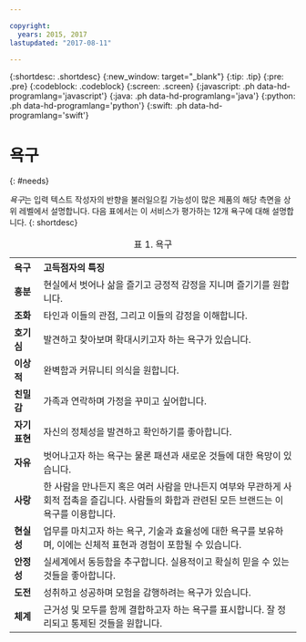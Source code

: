 ```yaml
---

copyright:
  years: 2015, 2017
lastupdated: "2017-08-11"

---
```


{:shortdesc: .shortdesc}
{:new_window: target="_blank"}
{:tip: .tip}
{:pre: .pre}
{:codeblock: .codeblock}
{:screen: .screen}
{:javascript: .ph data-hd-programlang='javascript'}
{:java: .ph data-hd-programlang='java'}
{:python: .ph data-hd-programlang='python'}
{:swift: .ph data-hd-programlang='swift'}

# 욕구
{: #needs}

*욕구*는 입력 텍스트 작성자의 반향을 불러일으킬 가능성이 많은 제품의
해당 측면을 상위 레벨에서 설명합니다. 다음 표에서는 이 서비스가 평가하는 12개 욕구에 대해 설명합니다.
{: shortdesc}

<table>
  <caption>표 1. 욕구</caption>
  <tr>
    <th style="text-align:left">욕구</th>
    <th style="text-align:left">고득점자의 특징</th>
  </tr>
  <tr>
    <td><strong>흥분</strong></td>
    <td>현실에서 벗어나 삶을 즐기고 긍정적 감정을 지니며 즐기기를 원합니다. </td>
  </tr>
  <tr>
    <td><strong>조화</strong></td>
    <td>타인과 이들의 관점, 그리고 이들의 감정을 이해합니다. </td>
  </tr>
  <tr>
    <td><strong>호기심</strong></td>
    <td>발견하고 찾아보며 확대시키고자 하는 욕구가 있습니다. </td>
  </tr>
  <tr>
    <td><strong>이상적</strong></td>
    <td>완벽함과 커뮤니티 의식을 원합니다. </td>
  </tr>
  <tr>
    <td><strong>친밀감</strong></td>
    <td>가족과 연락하며 가정을 꾸미고 싶어합니다. </td>
  </tr>
  <tr>
    <td><strong>자기 표현</strong></td>
    <td>자신의 정체성을 발견하고 확인하기를 좋아합니다. </td>
  </tr>
  <tr>
    <td><strong>자유</strong></td>
    <td>벗어나고자 하는 욕구는 물론 패션과 새로운 것들에 대한 욕망이 있습니다. </td>
  </tr>
  <tr>
    <td><strong>사랑</strong></td>
    <td>한 사람을 만나든지 혹은 여러 사람을 만나든지 여부와 무관하게 사회적 접촉을 즐깁니다. 
      사람들의 화합과 관련된 모든 브랜드는 이 욕구를 이용합니다. </td>
  </tr>
  <tr>
    <td><strong>현실성</strong></td>
    <td>업무를 마치고자 하는 욕구, 기술과 효율성에 대한 욕구를 보유하며,
      이에는 신체적 표현과 경험이 포함될 수 있습니다. </td>
  </tr>
  <tr>
    <td><strong>안정성</strong></td>
    <td>실세계에서 동등함을 추구합니다. 실용적이고 확실히 믿을 수 있는 것들을 좋아합니다. </td>
  </tr>
  <tr>
    <td><strong>도전</strong></td>
    <td>성취하고 성공하며 모험을 감행하려는 욕구가 있습니다. </td>
  </tr>
  <tr>
    <td><strong>체계</strong></td>
    <td>근거성 및 모두를 함께 결합하고자 하는 욕구를 표시합니다. 잘 정리되고 통제된 것들을 원합니다. </td>
  </tr>
</table>
